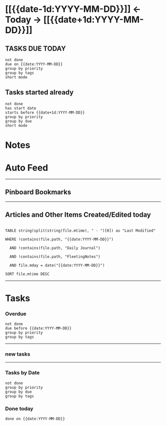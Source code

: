 # [[{{date-1d:YYYY-MM-DD}}]] <- Today -> [[{{date+1d:YYYY-MM-DD}}]]


## TASKS DUE TODAY
```tasks
not done
due on {{date:YYYY-MM-DD}}
group by priority
group by tags
short mode
```

## Tasks started already 
```tasks
not done
has start date
starts before {{date+1d:YYYY-MM-DD}}
group by priority
group by due
short mode
```

# Notes











# Auto Feed
-----
## Pinboard Bookmarks



--------
## Articles and Other Items Created/Edited today

```dataview

TABLE string(split(string(file.mtime), " - ")[0]) as "Last Modified"

WHERE !contains(file.path, "{{date:YYYY-MM-DD}}")

  AND !contains(file.path, "Daily Journal")

  AND !contains(file.path, "FleetingNotes")

  AND file.mday = date("{{date:YYYY-MM-DD}}")

SORT file.mtime DESC

```

---
# Tasks
### Overdue
```tasks
not done
due before {{date:YYYY-MM-DD}}
group by priority
group by tags
```


--------
### new tasks


--------
### Tasks by Date
```tasks
not done
group by priority
group by due
group by tags
```

### Done today
```tasks
done on {{date:YYYY-MM-DD}}
```
